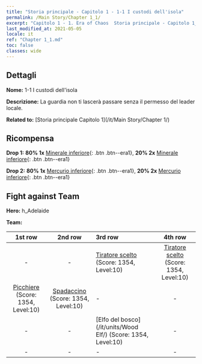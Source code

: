```yaml
---
title: "Storia principale - Capitolo 1 - 1-1 I custodi dell'isola"
permalink: /Main Story/Chapter 1_1/
excerpt: "Capitolo 1 - 1. Era of Chaos  Storia principale - Capitolo 1_1. 1-1 I custodi dell'isola"
last_modified_at: 2021-05-05
locale: it
ref: "Chapter 1_1.md"
toc: false
classes: wide
---
```


## Dettagli

 **Nome:** 1-1 I custodi dell'isola

 **Descrizione:** La guardia non ti lascerà passare senza il permesso del leader locale.

 **Related to:** [Storia principale Capitolo 1](/it/Main Story/Chapter 1/)

## Ricompensa

 **Drop 1:** **80% 1x** [Minerale inferiore](/ItemsIT/mat_1/){: .btn .btn--era1}, **20% 2x** [Minerale inferiore](/ItemsIT/mat_1/){: .btn .btn--era1}

 **Drop 2:** **80% 1x** [Mercurio inferiore](/ItemsIT/mat_2/){: .btn .btn--era1}, **20% 2x** [Mercurio inferiore](/ItemsIT/mat_2/){: .btn .btn--era1}


## Fight against Team
 **Hero:** h_Adelaide

 **Team:**


  | 1st row | 2nd row | 3rd row | 4th row |
  |:----:|:----:|:----|:----:|
  | - | - | [Tiratore scelto](/it/units/Marksman/) (Score: 1354, Level:10)  | [Tiratore scelto](/it/units/Marksman/) (Score: 1354, Level:10)  |
  | [Picchiere](/it/units/Pikeman/) (Score: 1354, Level:10)  | [Spadaccino](/it/units/Swordsman/) (Score: 1354, Level:10)  | - | - |
  | - | - | [Elfo del bosco](/it/units/Wood Elf/) (Score: 1354, Level:10)  | - |
  | - | - | - | - |


